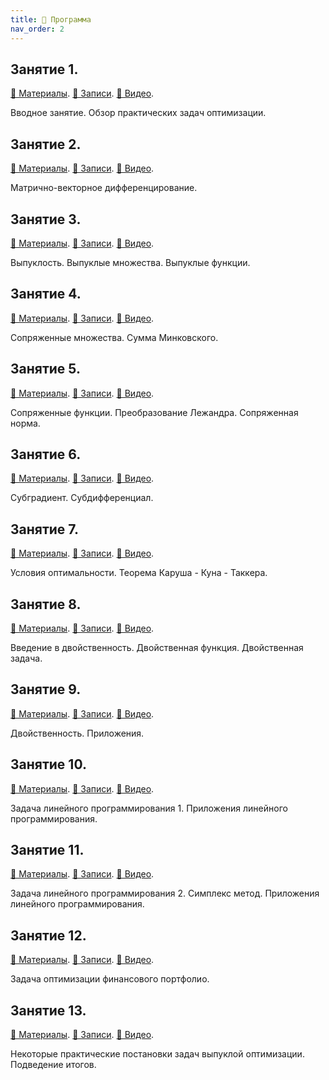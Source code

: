 ```yaml
---
title: 🚀 Программа
nav_order: 2
---
```


## Занятие 1.

[📄 Материалы](/presentations/1.pdf). [📝 Записи](/notes/1.pdf). [📼 Видео](https://youtu.be/5agEaBfyi0c).

Вводное занятие. Обзор практических задач оптимизации.


## Занятие 2.

[📄 Материалы](/presentations/2.pdf). [📝 Записи](/notes/2.pdf). [📼 Видео](https://youtu.be/_CaZYpzRcPg).

Матрично-векторное дифференцирование.

## Занятие 3.

[📄 Материалы](/presentations/3.pdf). [📝 Записи](/notes/3.pdf). [📼 Видео](https://youtu.be/qio9PZyIFmA).

Выпуклость. Выпуклые множества. Выпуклые функции.

## Занятие 4.

[📄 Материалы](/presentations/4.pdf). [📝 Записи](/notes/4.pdf). [📼 Видео](https://youtu.be/dxdBkaGxt6w).

Сопряженные множества. Сумма Минковского.

## Занятие 5.

[📄 Материалы](/presentations/5.pdf). [📝 Записи](/notes/5.pdf). [📼 Видео](https://youtu.be/hQ_OIs6BINc).

Сопряженные функции. Преобразование Лежандра. Сопряженная норма.

## Занятие 6.

[📄 Материалы](/presentations/6.pdf). [📝 Записи](/notes/6.pdf). [📼 Видео](https://youtu.be/cr4D50lrHg8).

Субградиент. Субдифференциал.

## Занятие 7.

[📄 Материалы](/presentations/7.pdf). [📝 Записи](/notes/7.pdf). [📼 Видео](https://youtu.be/jMSoc_A-bes).

Условия оптимальности. Теорема Каруша - Куна - Таккера.

## Занятие 8.

[📄 Материалы](/presentations/8.pdf). [📝 Записи](/notes/8.pdf). [📼 Видео](https://youtu.be/PBdrv5Bi2oU).

Введение в двойственность. Двойственная функция. Двойственная задача.

## Занятие 9.

[📄 Материалы](/presentations/9.pdf). [📝 Записи](/notes/9.pdf). [📼 Видео](https://youtu.be/4pXoE0ges7A).

Двойственность. Приложения. 

## Занятие 10.

[📄 Материалы](/presentations/10.pdf). [📝 Записи](/notes/10.pdf). [📼 Видео](https://youtu.be/_TLPGdwvmys).

Задача линейного программирования 1. Приложения линейного программирования.

## Занятие 11.

[📄 Материалы](/presentations/11.pdf). [📝 Записи](/notes/11.pdf). [📼 Видео]().

Задача линейного программирования 2. Симплекс метод. Приложения линейного программирования.

## Занятие 12.

[📄 Материалы](/presentations/12.pdf). [📝 Записи](/notes/12.pdf). [📼 Видео]().

Задача оптимизации финансового портфолио.

## Занятие 13.

[📄 Материалы](/presentations/13.pdf). [📝 Записи](/notes/13.pdf). [📼 Видео]().

Некоторые практические постановки задач выпуклой оптимизации. Подведение итогов.

